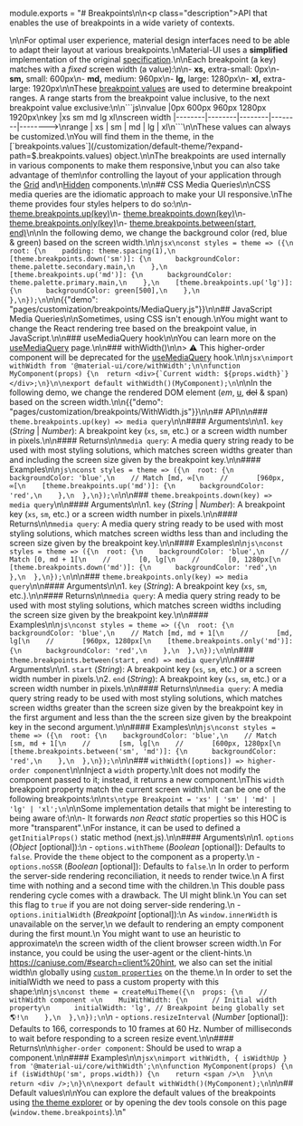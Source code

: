 module.exports = "# Breakpoints\n\n<p class=\"description\">API that enables the use of breakpoints in a wide variety of contexts.</p>\n\nFor optimal user experience, material design interfaces need to be able to adapt their layout at various breakpoints.\nMaterial-UI uses a **simplified** implementation of the original [specification](https://material.io/design/layout/responsive-layout-grid.html#breakpoints).\n\nEach breakpoint (a key) matches with a *fixed* screen width (a value):\n\n- **xs,** extra-small: 0px\n- **sm,** small: 600px\n- **md,** medium: 960px\n- **lg,** large: 1280px\n- **xl,** extra-large: 1920px\n\nThese [breakpoint values](/customization/default-theme/?expand-path=$.breakpoints.values) are used to determine breakpoint ranges. A range starts from the breakpoint value inclusive, to the next breakpoint value exclusive:\n\n```js\nvalue         |0px     600px    960px    1280px   1920px\nkey           |xs      sm       md       lg       xl\nscreen width  |--------|--------|--------|--------|-------->\nrange         |   xs   |   sm   |   md   |   lg   |   xl\n```\n\nThese values can always be customized.\nYou will find them in the theme, in the [`breakpoints.values`](/customization/default-theme/?expand-path=$.breakpoints.values) object.\n\nThe breakpoints are used internally in various components to make them responsive,\nbut you can also take advantage of them\nfor controlling the layout of your application through the [Grid](/components/grid/) and\n[Hidden](/components/hidden/) components.\n\n## CSS Media Queries\n\nCSS media queries are the idiomatic approach to make your UI responsive.\nThe theme provides four styles helpers to do so:\n\n- [theme.breakpoints.up(key)](#theme-breakpoints-up-key-media-query)\n- [theme.breakpoints.down(key)](#theme-breakpoints-down-key-media-query)\n- [theme.breakpoints.only(key)](#theme-breakpoints-only-key-media-query)\n- [theme.breakpoints.between(start, end)](#theme-breakpoints-between-start-end-media-query)\n\nIn the following demo, we change the background color (red, blue & green) based on the screen width.\n\n```jsx\nconst styles = theme => ({\n  root: {\n    padding: theme.spacing(1),\n    [theme.breakpoints.down('sm')]: {\n      backgroundColor: theme.palette.secondary.main,\n    },\n    [theme.breakpoints.up('md')]: {\n      backgroundColor: theme.palette.primary.main,\n    },\n    [theme.breakpoints.up('lg')]: {\n      backgroundColor: green[500],\n    },\n  },\n});\n```\n\n{{\"demo\": \"pages/customization/breakpoints/MediaQuery.js\"}}\n\n## JavaScript Media Queries\n\nSometimes, using CSS isn't enough.\nYou might want to change the React rendering tree based on the breakpoint value, in JavaScript.\n\n### useMediaQuery hook\n\nYou can learn more on the [useMediaQuery](/components/use-media-query/) page.\n\n### withWidth()\n\n> ⚠️ This higher-order component will be deprecated for the [useMediaQuery](/components/use-media-query/) hook.\n\n```jsx\nimport withWidth from '@material-ui/core/withWidth';\n\nfunction MyComponent(props) {\n  return <div>{`Current width: ${props.width}`}</div>;\n}\n\nexport default withWidth()(MyComponent);\n```\n\nIn the following demo, we change the rendered DOM element (*em*, <u>u</u>, ~~del~~ & span) based on the screen width.\n\n{{\"demo\": \"pages/customization/breakpoints/WithWidth.js\"}}\n\n## API\n\n### `theme.breakpoints.up(key) => media query`\n\n#### Arguments\n\n1. `key` (*String* | *Number*): A breakpoint key (`xs`, `sm`, etc.) or a screen width number in pixels.\n\n#### Returns\n\n`media query`: A media query string ready to be used with most styling solutions, which matches screen widths greater than and including the screen size given by the breakpoint key.\n\n#### Examples\n\n```js\nconst styles = theme => ({\n  root: {\n    backgroundColor: 'blue',\n    // Match [md, ∞[\n    //       [960px, ∞[\n    [theme.breakpoints.up('md')]: {\n      backgroundColor: 'red',\n    },\n  },\n});\n```\n\n### `theme.breakpoints.down(key) => media query`\n\n#### Arguments\n\n1. `key` (*String* | *Number*): A breakpoint key (`xs`, `sm`, etc.) or a screen width number in pixels.\n\n#### Returns\n\n`media query`: A media query string ready to be used with most styling solutions, which matches screen widths less than and including the screen size given by the breakpoint key.\n\n#### Examples\n\n```js\nconst styles = theme => ({\n  root: {\n    backgroundColor: 'blue',\n    // Match [0, md + 1[\n    //       [0, lg[\n    //       [0, 1280px[\n    [theme.breakpoints.down('md')]: {\n      backgroundColor: 'red',\n    },\n  },\n});\n```\n\n### `theme.breakpoints.only(key) => media query`\n\n#### Arguments\n\n1. `key` (*String*): A breakpoint key (`xs`, `sm`, etc.).\n\n#### Returns\n\n`media query`: A media query string ready to be used with most styling solutions, which matches screen widths including the screen size given by the breakpoint key.\n\n#### Examples\n\n```js\nconst styles = theme => ({\n  root: {\n    backgroundColor: 'blue',\n    // Match [md, md + 1[\n    //       [md, lg[\n    //       [960px, 1280px[\n    [theme.breakpoints.only('md')]: {\n      backgroundColor: 'red',\n    },\n  },\n});\n```\n\n### `theme.breakpoints.between(start, end) => media query`\n\n#### Arguments\n\n1. `start` (*String*): A breakpoint key (`xs`, `sm`, etc.) or a screen width number in pixels.\n2. `end` (*String*): A breakpoint key (`xs`, `sm`, etc.) or a screen width number in pixels.\n\n#### Returns\n\n`media query`: A media query string ready to be used with most styling solutions, which matches screen widths greater than the screen size given by the breakpoint key in the first argument and less than the the screen size given by the breakpoint key in the second argument.\n\n#### Examples\n\n```js\nconst styles = theme => ({\n  root: {\n    backgroundColor: 'blue',\n    // Match [sm, md + 1[\n    //       [sm, lg[\n    //       [600px, 1280px[\n    [theme.breakpoints.between('sm', 'md')]: {\n      backgroundColor: 'red',\n    },\n  },\n});\n```\n\n### `withWidth([options]) => higher-order component`\n\nInject a `width` property.\nIt does not modify the component passed to it; instead, it returns a new component.\nThis `width` breakpoint property match the current screen width.\nIt can be one of the following breakpoints:\n\n```ts\ntype Breakpoint = 'xs' | 'sm' | 'md' | 'lg' | 'xl';\n```\n\nSome implementation details that might be interesting to being aware of:\n\n- It forwards *non React static* properties so this HOC is more \"transparent\".\nFor instance, it can be used to defined a `getInitialProps()` static method (next.js).\n\n#### Arguments\n\n1. `options` (*Object* [optional]):\n  - `options.withTheme` (*Boolean* [optional]): Defaults to `false`. Provide the `theme` object to the component as a property.\n  - `options.noSSR` (*Boolean* [optional]): Defaults to `false`.\n  In order to perform the server-side rendering reconciliation, it needs to render twice.\n  A first time with nothing and a second time with the children.\n  This double pass rendering cycle comes with a drawback. The UI might blink.\n  You can set this flag to `true` if you are not doing server-side rendering.\n  - `options.initialWidth` (*Breakpoint* [optional]):\n  As `window.innerWidth` is unavailable on the server,\n  we default to rendering an empty component during the first mount.\n  You might want to use an heuristic to approximate\n  the screen width of the client browser screen width.\n  For instance, you could be using the user-agent or the client-hints.\n  https://caniuse.com/#search=client%20hint, we also can set the initial width\n  globally using [`custom properties`](/customization/globals/#default-props) on the theme.\n  In order to set the initialWidth we need to pass a custom property with this shape:\n\n```js\nconst theme = createMuiTheme({\n  props: {\n    // withWidth component ⚛️\n    MuiWithWidth: {\n      // Initial width property\n      initialWidth: 'lg', // Breakpoint being globally set 🌎!\n    },\n  },\n});\n```\n  - `options.resizeInterval` (*Number* [optional]): Defaults to 166, corresponds to 10 frames at 60 Hz. Number of milliseconds to wait before responding to a screen resize event.\n\n#### Returns\n\n`higher-order component`: Should be used to wrap a component.\n\n#### Examples\n\n```jsx\nimport withWidth, { isWidthUp } from '@material-ui/core/withWidth';\n\nfunction MyComponent(props) {\n  if (isWidthUp('sm', props.width)) {\n    return <span />\n  }\n\n  return <div />;\n}\n\nexport default withWidth()(MyComponent);\n```\n\n## Default values\n\nYou can explore the default values of the breakpoints using [the theme explorer](/customization/default-theme/?expand-path=$.breakpoints) or by opening the dev tools console on this page (`window.theme.breakpoints`).\n"